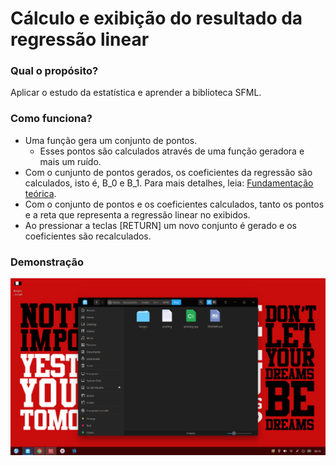 # Cálculo e exibição do resultado da regressão linear

### Qual o propósito?
Aplicar o estudo da estatística e aprender a biblioteca SFML.

### Como funciona?
- Uma função gera um conjunto de pontos.
    - Esses pontos são calculados através de uma função geradora e mais um ruído.
- Com o cunjunto de pontos gerados, os coeficientes da regressão são calculados, isto é, B_0 e B_1. Para mais detalhes, leia: [Fundamentação teórica](https://en.wikipedia.org/wiki/Regression_analysis#Linear_regression).
- Com o conjunto de pontos e os coeficientes calculados, tanto os pontos e a reta que representa a regressão linear no exibidos.
- Ao pressionar a teclas [RETURN] um novo conjunto é gerado e os coeficientes são recalculados.

### Demonstração
![Sample](/images/sample.gif)

